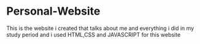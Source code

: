 # Personal-Website
This is the website i created that talks about me and everything i did in my study period and i used HTML,CSS and JAVASCRIPT for this website

